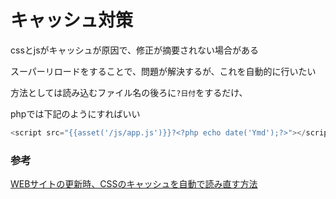 # キャッシュ対策

cssとjsがキャッシュが原因で、修正が摘要されない場合がある

スーパーリロードをすることで、問題が解決するが、これを自動的に行いたい

方法としては読み込むファイル名の後ろに`?日付`をするだけ、

phpでは下記のようにすればいい

```php
<script src="{{asset('/js/app.js')}}?<?php echo date('Ymd');?>"></script>
```

### 参考

[WEBサイトの更新時、CSSのキャッシュを自動で読み直す方法](https://www.merges.co.jp/archives/745)